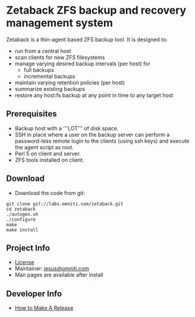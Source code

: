 # Zetaback ZFS backup and recovery management system #

Zetaback is a thin-agent based ZFS backup tool.  It is designed to:

  * run from a central host
  * scan clients for new ZFS filesystems
  * manage varying desired backup intervals (per host) for
    * full backups
    * incremental backups
  * maintain varying retention policies (per host)
  * summarize existing backups
  * restore any host:fs backup at any point in time to any target host

## Prerequisites ##

  * Backup host with a '''LOT''' of disk space.
  * SSH in place where a user on the backup server can perform a password-less remote login to the clients (using ssh keys) and execute the agent script as root.
  * Perl 5 on client and server.
  * ZFS tools installed on client.

## Download ##

  * Download the code from git:
```
git clone git://labs.omniti.com/zetaback.git
cd zetaback
./autogen.sh
./configure
make
make install
```

## Project Info ##

  * [License](LICENSE)
  * Maintainer: jesus@omniti.com
  * Man pages are available after install

## Developer Info ##
  * [How to Make A Release](RELEASE) 
